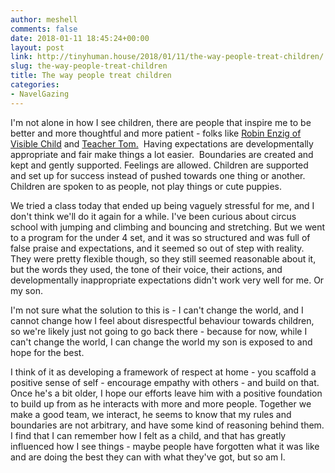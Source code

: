 ```yaml
---
author: meshell
comments: false
date: 2018-01-11 18:45:24+00:00
layout: post
link: http://tinyhuman.house/2018/01/11/the-way-people-treat-children/
slug: the-way-people-treat-children
title: The way people treat children
categories:
- NavelGazing
---
```


I'm not alone in how I see children, there are people that inspire me to be better and more thoughtful and more patient - folks like [Robin Enzig of Visible Child](https://visiblechild.wordpress.com/) and [Teacher Tom.](https://teachertomsblog.blogspot.com/)  Having expectations are developmentally appropriate and fair make things a lot easier.  Boundaries are created and kept and gently supported. Feelings are allowed. Children are supported and set up for success instead of pushed towards one thing or another. Children are spoken to as people, not play things or cute puppies.

We tried a class today that ended up being vaguely stressful for me, and I don't think we'll do it again for a while. I've been curious about circus school with jumping and climbing and bouncing and stretching. But we went to a program for the under 4 set, and it was so structured and was full of false praise and expectations, and it seemed so out of step with reality. They were pretty flexible though, so they still seemed reasonable about it, but the words they used, the tone of their voice, their actions, and developmentally inappropriate expectations didn't work very well for me. Or my son.

I'm not sure what the solution to this is - I can't change the world, and I cannot change how I feel about disrespectful behaviour towards children, so we're likely just not going to go back there - because for now, while I can't change the world, I can change the world my son is exposed to and hope for the best.

I think of it as developing a framework of respect at home - you scaffold a positive sense of self - encourage empathy with others - and build on that. Once he's a bit older, I hope our efforts leave him with a positive foundation to build up from as he interacts with more and more people. Together we make a good team, we interact, he seems to know that my rules and boundaries are not arbitrary, and have some kind of reasoning behind them. I find that I can remember how I felt as a child, and that has greatly influenced how I see things - maybe people have forgotten what it was like and are doing the best they can with what they've got, but so am I.
